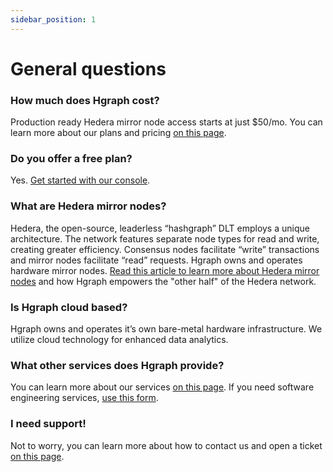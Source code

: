 ```yaml
---
sidebar_position: 1
---
```


# General questions

### How much does Hgraph cost?

Production ready Hedera mirror node access starts at just $50/mo. You can learn more about our plans and pricing [on this page](https://www.hgraph.com/pricing).

### Do you offer a free plan?

Yes. [Get started with our console](https://console.hgraph.io/).

### What are Hedera mirror nodes?

Hedera, the open-source, leaderless “hashgraph” DLT employs a unique architecture. The network features separate node types for read and write, creating greater efficiency. Consensus nodes facilitate “write” transactions and mirror nodes facilitate “read” requests. Hgraph owns and operates hardware mirror nodes. [Read this article to learn more about Hedera mirror nodes](https://www.hgraph.com/blog/hedera-mirror-node) and how Hgraph empowers the "other half" of the Hedera network.

### Is Hgraph cloud based?

Hgraph owns and operates it’s own bare-metal hardware infrastructure. We utilize cloud technology for enhanced data analytics.

### What other services does Hgraph provide?

You can learn more about our services [on this page](/overview/services). If you need software engineering services, [use this form](https://form.typeform.com/to/LUnKkmRL).

### I need support!

Not to worry, you can learn more about how to contact us and open a ticket [on this page](/support).